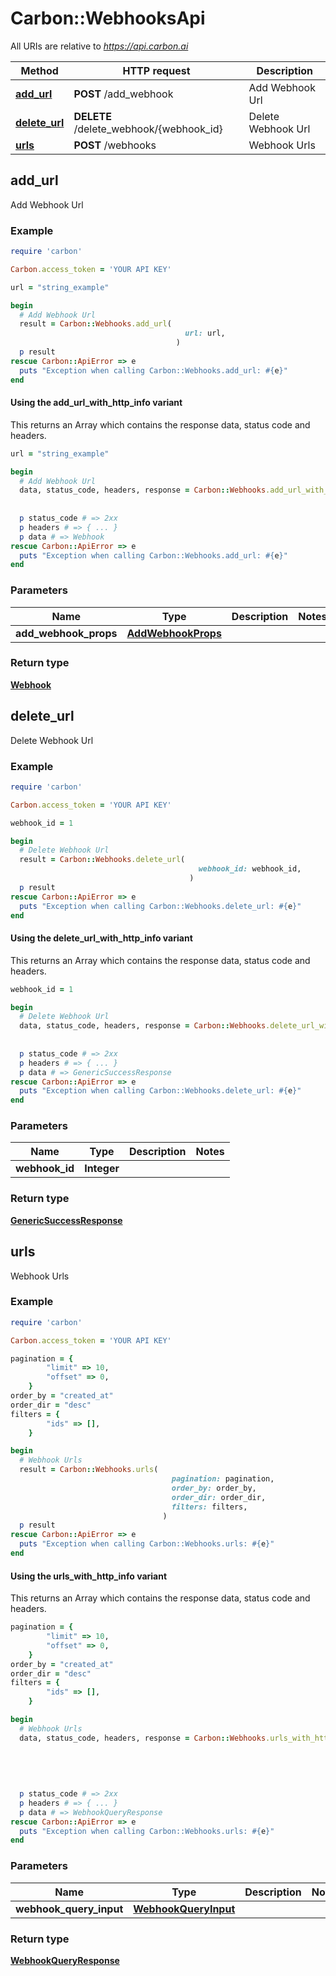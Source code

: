 # Carbon::WebhooksApi

All URIs are relative to *https://api.carbon.ai*

| Method | HTTP request | Description |
| ------ | ------------ | ----------- |
| [**add_url**](WebhooksApi.md#add_url) | **POST** /add_webhook | Add Webhook Url |
| [**delete_url**](WebhooksApi.md#delete_url) | **DELETE** /delete_webhook/{webhook_id} | Delete Webhook Url |
| [**urls**](WebhooksApi.md#urls) | **POST** /webhooks | Webhook Urls |

## add_url

Add Webhook Url

### Example

```ruby
require 'carbon'

Carbon.access_token = 'YOUR API KEY'

url = "string_example"

begin
  # Add Webhook Url
  result = Carbon::Webhooks.add_url(
                                       url: url,
                                     )
  p result
rescue Carbon::ApiError => e
  puts "Exception when calling Carbon::Webhooks.add_url: #{e}"
end
```

#### Using the add_url_with_http_info variant

This returns an Array which contains the response data, status code and headers.

```ruby
url = "string_example"

begin
  # Add Webhook Url
  data, status_code, headers, response = Carbon::Webhooks.add_url_with_http_info(
                                                                                    url: url,
                                                                                  )
  p status_code # => 2xx
  p headers # => { ... }
  p data # => Webhook
rescue Carbon::ApiError => e
  puts "Exception when calling Carbon::Webhooks.add_url: #{e}"
end
```

### Parameters

| Name | Type | Description | Notes |
| ---- | ---- | ----------- | ----- |
| **add_webhook_props** | [**AddWebhookProps**](AddWebhookProps.md) |  |  |

### Return type

[**Webhook**](Webhook.md)

## delete_url

Delete Webhook Url

### Example

```ruby
require 'carbon'

Carbon.access_token = 'YOUR API KEY'

webhook_id = 1

begin
  # Delete Webhook Url
  result = Carbon::Webhooks.delete_url(
                                          webhook_id: webhook_id,
                                        )
  p result
rescue Carbon::ApiError => e
  puts "Exception when calling Carbon::Webhooks.delete_url: #{e}"
end
```

#### Using the delete_url_with_http_info variant

This returns an Array which contains the response data, status code and headers.

```ruby
webhook_id = 1

begin
  # Delete Webhook Url
  data, status_code, headers, response = Carbon::Webhooks.delete_url_with_http_info(
                                                                                       webhook_id: webhook_id,
                                                                                     )
  p status_code # => 2xx
  p headers # => { ... }
  p data # => GenericSuccessResponse
rescue Carbon::ApiError => e
  puts "Exception when calling Carbon::Webhooks.delete_url: #{e}"
end
```

### Parameters

| Name | Type | Description | Notes |
| ---- | ---- | ----------- | ----- |
| **webhook_id** | **Integer** |  |  |

### Return type

[**GenericSuccessResponse**](GenericSuccessResponse.md)

## urls

Webhook Urls

### Example

```ruby
require 'carbon'

Carbon.access_token = 'YOUR API KEY'

pagination = {
        "limit" => 10,
        "offset" => 0,
    }
order_by = "created_at"
order_dir = "desc"
filters = {
        "ids" => [],
    }

begin
  # Webhook Urls
  result = Carbon::Webhooks.urls(
                                    pagination: pagination,
                                    order_by: order_by,
                                    order_dir: order_dir,
                                    filters: filters,
                                  )
  p result
rescue Carbon::ApiError => e
  puts "Exception when calling Carbon::Webhooks.urls: #{e}"
end
```

#### Using the urls_with_http_info variant

This returns an Array which contains the response data, status code and headers.

```ruby
pagination = {
        "limit" => 10,
        "offset" => 0,
    }
order_by = "created_at"
order_dir = "desc"
filters = {
        "ids" => [],
    }

begin
  # Webhook Urls
  data, status_code, headers, response = Carbon::Webhooks.urls_with_http_info(
                                                                                 pagination: pagination,
                                                                                 order_by: order_by,
                                                                                 order_dir: order_dir,
                                                                                 filters: filters,
                                                                               )
  p status_code # => 2xx
  p headers # => { ... }
  p data # => WebhookQueryResponse
rescue Carbon::ApiError => e
  puts "Exception when calling Carbon::Webhooks.urls: #{e}"
end
```

### Parameters

| Name | Type | Description | Notes |
| ---- | ---- | ----------- | ----- |
| **webhook_query_input** | [**WebhookQueryInput**](WebhookQueryInput.md) |  |  |

### Return type

[**WebhookQueryResponse**](WebhookQueryResponse.md)


